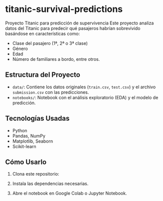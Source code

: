 # titanic-survival-predictions
Proyecto Titanic para predicción de supervivencia
Este proyecto analiza datos del Titanic para predecir qué pasajeros habrían sobrevivido basándose en características como:
- Clase del pasajero (1ª, 2ª o 3ª clase)
- Género
- Edad
- Número de familiares a bordo, entre otros.

## Estructura del Proyecto
- `data/`: Contiene los datos originales (`train.csv`, `test.csv`) y el archivo `submission.csv` con las predicciones.
- `notebooks/`: Notebook con el análisis exploratorio (EDA) y el modelo de predicción.

## Tecnologías Usadas
- Python
- Pandas, NumPy
- Matplotlib, Seaborn
- Scikit-learn

## Cómo Usarlo
1. Clona este repositorio:

2. Instala las dependencias necesarias.
3. Abre el notebook en Google Colab o Jupyter Notebook.
